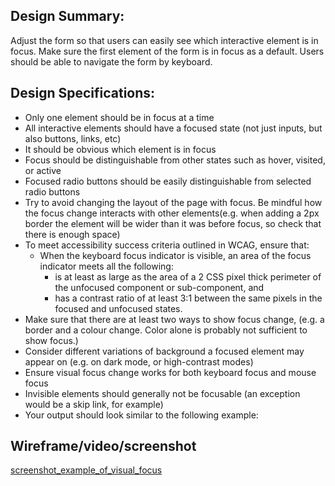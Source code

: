 ## Design Summary:
Adjust the form so that users can easily see which interactive element is in focus. Make sure the first element of the form is in focus as a default.
Users should be able to navigate the form by keyboard.  

## Design Specifications:
- Only one element should be in focus at a time
- All interactive elements should have a focused state (not just inputs, but also buttons, links, etc)
- It should be obvious which element is in focus
- Focus should be distinguishable from other states such as hover, visited, or active
- Focused radio buttons should be easily distinguishable from selected radio buttons
- Try to avoid changing the layout of the page with focus. Be mindful how the focus change interacts with other elements(e.g. when adding a 2px border the element will be wider than it was before focus, so check that there is enough space)
- To meet accessibility success criteria outlined in WCAG, ensure that:
    - When the keyboard focus indicator is visible, an area of the focus indicator meets all the following:
        - is at least as large as the area of a 2 CSS pixel thick perimeter of the unfocused component or sub-component, and
        - has a contrast ratio of at least 3:1 between the same pixels in the focused and unfocused states.
- Make sure that there are at least two ways to show focus change, (e.g. a border and a colour change. Color alone is probably not sufficient to show focus.)
- Consider different variations of background a focused element may appear on (e.g. on dark mode, or high-contrast modes)
- Ensure visual focus change works for both keyboard focus and mouse focus
- Invisible elements should generally not be focusable (an exception would be a skip link, for example)
- Your output should look similar to the following example:

## Wireframe/video/screenshot
[screenshot_example_of_visual_focus](visual_focus.png)
